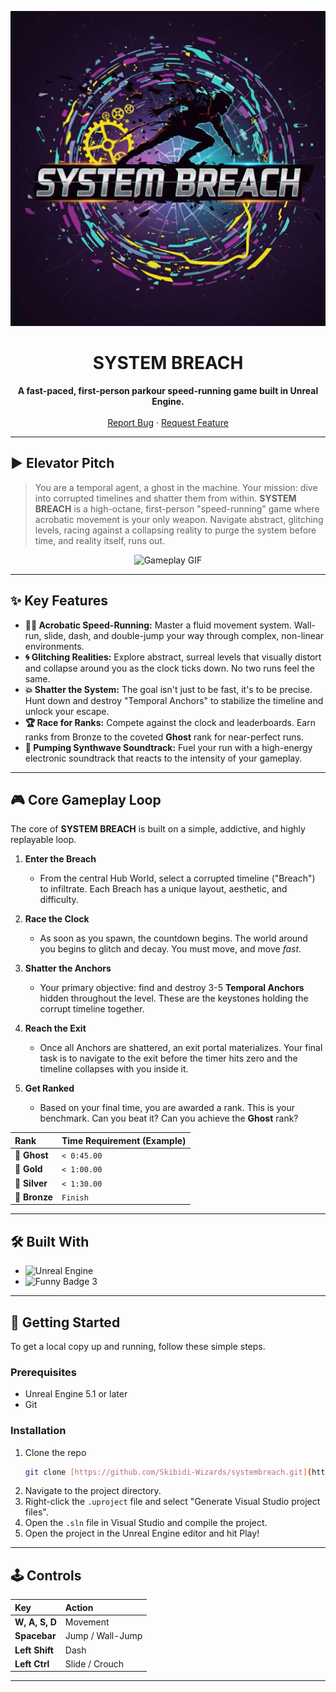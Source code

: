 <p align="center">
  <img src="gamelogo_nowatermark.jpg" alt="System Breach Title Banner"/>
</p>

<h1 align="center">SYSTEM BREACH</h1>

<p align="center">
  <strong>A fast-paced, first-person parkour speed-running game built in Unreal Engine.</strong>
  <br />
  <br />
  <a href="https://github.com/Skibidi-Wizards/systembreach/issues">Report Bug</a>
  ·
  <a href="https://github.com/Skibidi-Wizards/systembreach/issues">Request Feature</a>
</p>

---

## ► Elevator Pitch

> You are a temporal agent, a ghost in the machine. Your mission: dive into corrupted timelines and shatter them from within. **SYSTEM BREACH** is a high-octane, first-person "speed-running" game where acrobatic movement is your only weapon. Navigate abstract, glitching levels, racing against a collapsing reality to purge the system before time, and reality itself, runs out.

<p align="center">
  <img src="https://via.placeholder.com/800x450.png/101010/FFFFFF?text=Gameplay+Screenshot+or+GIF+Here" alt="Gameplay GIF"/>
</p>

---

## ✨ Key Features

* **🏃‍♂️ Acrobatic Speed-Running:** Master a fluid movement system. Wall-run, slide, dash, and double-jump your way through complex, non-linear environments.
* **🌀 Glitching Realities:** Explore abstract, surreal levels that visually distort and collapse around you as the clock ticks down. No two runs feel the same.
* **💥 Shatter the System:** The goal isn't just to be fast, it's to be precise. Hunt down and destroy "Temporal Anchors" to stabilize the timeline and unlock your escape.
* **🏆 Race for Ranks:** Compete against the clock and leaderboards. Earn ranks from Bronze to the coveted **Ghost** rank for near-perfect runs.
* **🎵 Pumping Synthwave Soundtrack:** Fuel your run with a high-energy electronic soundtrack that reacts to the intensity of your gameplay.

---

## 🎮 Core Gameplay Loop

The core of **SYSTEM BREACH** is built on a simple, addictive, and highly replayable loop.

1.  **Enter the Breach**
    * From the central Hub World, select a corrupted timeline ("Breach") to infiltrate. Each Breach has a unique layout, aesthetic, and difficulty.

2.  **Race the Clock**
    * As soon as you spawn, the countdown begins. The world around you begins to glitch and decay. You must move, and move *fast*.

3.  **Shatter the Anchors**
    * Your primary objective: find and destroy 3-5 **Temporal Anchors** hidden throughout the level. These are the keystones holding the corrupt timeline together.

4.  **Reach the Exit**
    * Once all Anchors are shattered, an exit portal materializes. Your final task is to navigate to the exit before the timer hits zero and the timeline collapses with you inside it.

5.  **Get Ranked**
    * Based on your final time, you are awarded a rank. This is your benchmark. Can you beat it? Can you achieve the **Ghost** rank?

| Rank  | Time Requirement (Example) |
| :---- | :------------------------- |
| 👻 **Ghost** | `< 0:45.00`                |
| 🥇 **Gold** | `< 1:00.00`                |
| 🥈 **Silver** | `< 1:30.00`                |
| 🥉 **Bronze** | `Finish`                   |

---

## 🛠️ Built With

* ![Unreal Engine](https://img.shields.io/badge/Unreal%20Engine-5.6.1-313131?style=for-the-badge&logo=unrealengine)
* ![Funny Badge 3](https://img.shields.io/badge/Bugs-Are%20Just%20Unexpected%20Features-brightgreen?style=for-the-badge&logo=unrealengine)

---

## 🚀 Getting Started

To get a local copy up and running, follow these simple steps.

### Prerequisites

* Unreal Engine 5.1 or later
* Git

### Installation

1.  Clone the repo
    ```sh
    git clone [https://github.com/Skibidi-Wizards/systembreach.git](https://github.com/Skibidi-Wizards/systembreach.git)
    ```
2.  Navigate to the project directory.
3.  Right-click the `.uproject` file and select "Generate Visual Studio project files".
4.  Open the `.sln` file in Visual Studio and compile the project.
5.  Open the project in the Unreal Engine editor and hit Play!

---

## 🕹️ Controls

| Key           | Action          |
| :------------ | :-------------- |
| **W, A, S, D**| Movement        |
| **Spacebar** | Jump / Wall-Jump|
| **Left Shift**| Dash            |
| **Left Ctrl** | Slide / Crouch  |

---
